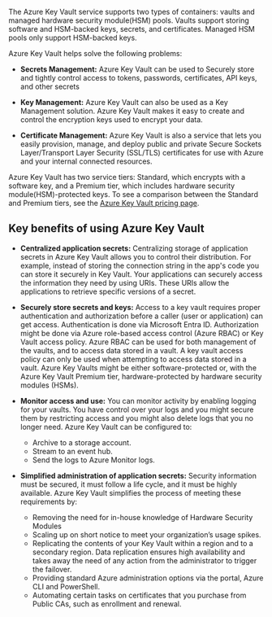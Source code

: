 The Azure Key Vault service supports two types of containers: vaults and managed hardware security module(HSM) pools. Vaults support storing software and HSM-backed keys, secrets, and certificates. Managed HSM pools only support HSM-backed keys.

Azure Key Vault helps solve the following problems:

* **Secrets Management:** Azure Key Vault can be used to Securely store and tightly control access to tokens, passwords, certificates, API keys, and other secrets

* **Key Management:** Azure Key Vault can also be used as a Key Management solution. Azure Key Vault makes it easy to create and control the encryption keys used to encrypt your data.

* **Certificate Management:** Azure Key Vault is also a service that lets you easily provision, manage, and deploy public and private Secure Sockets Layer/Transport Layer Security (SSL/TLS) certificates for use with Azure and your internal connected resources.


Azure Key Vault has two service tiers: Standard, which encrypts with a software key, and a Premium tier, which includes hardware security module(HSM)-protected keys. To see a comparison between the Standard and Premium tiers, see the [Azure Key Vault pricing page](https://azure.microsoft.com/pricing/details/key-vault/).

## Key benefits of using Azure Key Vault

* **Centralized application secrets:** Centralizing storage of application secrets in Azure Key Vault allows you to control their distribution. For example, instead of storing the connection string in the app's code you can store it securely in Key Vault. Your applications can securely access the information they need by using URIs. These URIs allow the applications to retrieve specific versions of a secret. 

* **Securely store secrets and keys:** Access to a key vault requires proper authentication and authorization before a caller (user or application) can get access. Authentication is done via Microsoft Entra ID. Authorization might be done via Azure role-based access control (Azure RBAC) or Key Vault access policy. Azure RBAC can be used for both management of the vaults, and to access data stored in a vault. A key vault access policy can only be used when attempting to access data stored in a vault. Azure Key Vaults might be either software-protected or, with the Azure Key Vault Premium tier, hardware-protected by hardware security modules (HSMs).

* **Monitor access and use:** You can monitor activity by enabling logging for your vaults. You have control over your logs and you might secure them by restricting access and you might also delete logs that you no longer need. Azure Key Vault can be configured to:

    * Archive to a storage account.
    * Stream to an event hub.
    * Send the logs to Azure Monitor logs.

* **Simplified administration of application secrets:** Security information must be secured, it must follow a life cycle, and it must be highly available. Azure Key Vault simplifies the process of meeting these requirements by:

    * Removing the need for in-house knowledge of Hardware Security Modules
    * Scaling up on short notice to meet your organization’s usage spikes.
    * Replicating the contents of your Key Vault within a region and to a secondary region. Data replication ensures high availability and takes away the need of any action from the administrator to trigger the failover.
    * Providing standard Azure administration options via the portal, Azure CLI and PowerShell.
    * Automating certain tasks on certificates that you purchase from Public CAs, such as enrollment and renewal.

